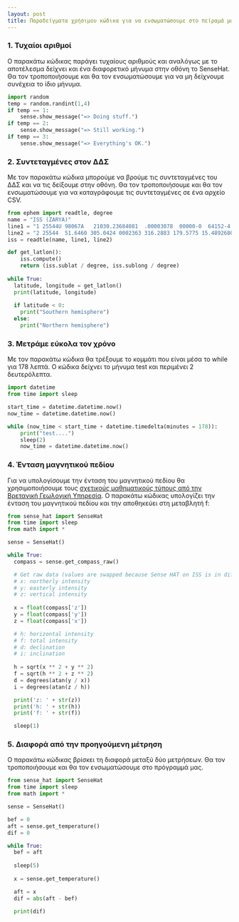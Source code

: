 ```yaml
---
layout: post
title: Παραδείγματα χρήσιμου κώδικα για να ενσωματώσουμε στο πείραμά μας με το Astro Pi - Ομάδες Makerlab
---
```


### 1. Τυχαίοι αριθμοί
Ο παρακάτω κώδικας παράγει τυχαίους αριθμούς και αναλόγως με το αποτέλεσμα δείχνει και ένα διαφορετικό μήνυμα στην οθόνη το SenseHat. Θα τον τροποποιήσουμε και θα τον ενσωματώσουμε για να μη δείχνουμε συνέχεια το ίδιο μήνυμα.
```python
import random
temp = random.randint(1,4)
if temp == 1:
    sense.show_message("=> Doing stuff.")
if temp == 2:
    sense.show_message("=> Still working.")
if temp == 3:
    sense.show_message("=> Everything's OK.")
```

### 2. Συντεταγμένες στον ΔΔΣ
Με τον παρακάτω κώδικα μπορούμε να βρούμε τις συντεταγμένες του ΔΔΣ και να τις δείξουμε στην οθόνη. Θα τον τροποποιήσουμε και θα τον ενσωματώσουμε για να καταγράφουμε τις συντεταγμένες σε ένα αρχείο CSV.
```python
from ephem import readtle, degree
name = "ISS (ZARYA)"
line1 = "1 25544U 98067A   21030.23684081  .00003078  00000-0  64152-4 0  9998"
line2 = "2 25544  51.6460 305.0424 0002363 316.2883 179.5775 15.48926800267219"
iss = readtle(name, line1, line2)

def get_latlon():
    iss.compute()
    return (iss.sublat / degree, iss.sublong / degree)
    
while True:
  latitude, longitude = get_latlon()
  print(latitude, longitude)
  
  if latitude < 0:
    print("Southern hemisphere")
  else:
    print("Northern hemisphere")
```

### 3. Μετράμε εύκολα τον χρόνο
Με τον παρακάτω κώδικα θα τρέξουμε το κομμάτι που είναι μέσα το while για 178 λεπτά. Ο κώδικα δείχνει το μήνυμα test και περιμένει 2 δευτερόλεπτα.
```python
import datetime
from time import sleep

start_time = datetime.datetime.now()
now_time = datetime.datetime.now()

while (now_time < start_time + datetime.timedelta(minutes = 178)):
    print("test....")
    sleep(2)
    now_time = datetime.datetime.now()
```

### 4. Ένταση μαγνητικού πεδίου
Για να υπολογίσουμε την ένταση του μαγνητικού πεδίου θα χρησιμοποιήσουμε τους [σχετικούς μαθηματικούς τύπους από την Βρετανική Γεωλογική Υπηρεσία](https://geomag.bgs.ac.uk/education/earthmag.html). Ο παρακάτω κώδικας υπολογίζει την ένταση του μαγνητικού πεδίου και την αποθηκεύει στη μεταβλητή f:
```python
from sense_hat import SenseHat
from time import sleep
from math import *

sense = SenseHat()

while True:
  compass = sense.get_compass_raw()

  # Get raw data (values are swapped because Sense HAT on ISS is in different position)
  # x: northerly intensity
  # y: easterly intensity
  # z: vertical intensity
  
  x = float(compass['z'])
  y = float(compass['y'])
  z = float(compass['x'])

  # h: horizontal intensity
  # f: total intensity
  # d: declination
  # i: inclination
  
  h = sqrt(x ** 2 + y ** 2)
  f = sqrt(h ** 2 + z ** 2)
  d = degrees(atan(y / x))
  i = degrees(atan(z / h))

  print('z: ' + str(z))
  print('h: ' + str(h))
  print('f: ' + str(f))

  sleep(1)
```

### 5. Διαφορά από την προηγούμενη μέτρηση
Ο παρακάτω κώδικας βρίσκει τη διαφορά μεταξύ δύο μετρήσεων. Θα τον τροποποιήσουμε και θα τον ενσωματώσουμε στο πρόγραμμά μας.
```python
from sense_hat import SenseHat
from time import sleep
from math import *

sense = SenseHat()

bef = 0
aft = sense.get_temperature()
dif = 0

while True:
  bef = aft
  
  sleep(5)
  
  x = sense.get_temperature()

  aft = x
  dif = abs(aft - bef)
  
  print(dif)
  ```
